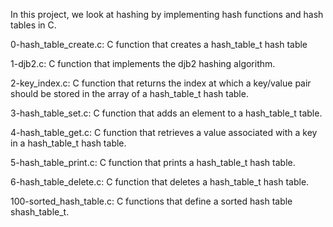 In this project, we look at hashing by implementing hash functions and hash tables in C.

0-hash_table_create.c: C function that creates a hash_table_t hash table

1-djb2.c: C function that implements the djb2 hashing algorithm.

2-key_index.c: C function that returns the index at which a key/value pair should be stored in the array of a hash_table_t hash table.

3-hash_table_set.c: C function that adds an element to a hash_table_t table.

4-hash_table_get.c: C function that retrieves a value associated with a key in a hash_table_t hash table.

5-hash_table_print.c: C function that prints a hash_table_t hash table.

6-hash_table_delete.c: C function that deletes a hash_table_t hash table.

100-sorted_hash_table.c: C functions that define a sorted hash table shash_table_t.
